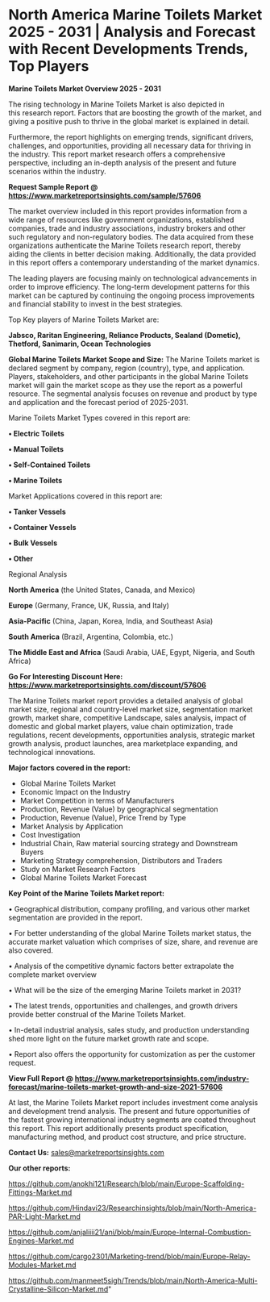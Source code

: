 # North America Marine Toilets Market 2025 - 2031 | Analysis and Forecast with Recent Developments Trends, Top Players

<Strong> Marine Toilets Market Overview 2025 - 2031</strong>

The rising technology in Marine Toilets Market is also depicted in this research report. Factors that are boosting the growth of the market, and giving a positive push to thrive in the global market is explained in detail.

Furthermore, the report highlights on emerging trends, significant drivers, challenges, and opportunities, providing all necessary data for thriving in the industry. This report market research offers a comprehensive perspective, including an in-depth analysis of the present and future scenarios within the industry.

<strong>Request Sample Report @ <a href=https://www.marketreportsinsights.com/sample/57606>https://www.marketreportsinsights.com/sample/57606</a></strong>

The market overview included in this report provides information from a wide range of resources like government organizations, established companies, trade and industry associations, industry brokers and other such regulatory and non-regulatory bodies. The data acquired from these organizations authenticate the Marine Toilets research report, thereby aiding the clients in better decision making. Additionally, the data provided in this report offers a contemporary understanding of the market dynamics.

The leading players are focusing mainly on technological advancements in order to improve efficiency. The long-term development patterns for this market can be captured by continuing the ongoing process improvements and financial stability to invest in the best strategies.

Top Key players of Marine Toilets Market are:

<strong>Jabsco, Raritan Engineering, Reliance Products, Sealand (Dometic), Thetford, Sanimarin, Ocean Technologies</strong>

<strong><b>Global Marine Toilets Market Scope and Size:</b></strong>
The Marine Toilets market is declared segment by company, region (country), type, and application. Players, stakeholders, and other participants in the global Marine Toilets market will gain the market scope as they use the report as a powerful resource. The segmental analysis focuses on revenue and product by type and application and the forecast period of 2025-2031.

Marine Toilets Market Types covered in this report are:

<strong>• Electric Toilets

• Manual Toilets

• Self-Contained Toilets

• Marine Toilets</strong>

Market Applications covered in this report are:

<strong>• Tanker Vessels

• Container Vessels

• Bulk Vessels

• Other</strong> 

Regional Analysis

<strong>North America</strong> (the United States, Canada, and Mexico)

<strong>Europe</strong> (Germany, France, UK, Russia, and Italy)

<strong>Asia-Pacific</strong> (China, Japan, Korea, India, and Southeast Asia)

<strong>South America</strong> (Brazil, Argentina, Colombia, etc.)

<strong>The Middle East and Africa</strong> (Saudi Arabia, UAE, Egypt, Nigeria, and South Africa)

<strong>Go For Interesting Discount Here: <a href=https://www.marketreportsinsights.com/discount/57606>https://www.marketreportsinsights.com/discount/57606</a></strong>

The Marine Toilets market report provides a detailed analysis of global market size, regional and country-level market size, segmentation market growth, market share, competitive Landscape, sales analysis, impact of domestic and global market players, value chain optimization, trade regulations, recent developments, opportunities analysis, strategic market growth analysis, product launches, area marketplace expanding, and technological innovations.

<strong><b>Major factors covered in the report:</b></strong>
<ul>
  <li>Global Marine Toilets Market </li>
  <li>Economic Impact on the Industry</li>
  <li>Market Competition in terms of Manufacturers</li>
  <li>Production, Revenue (Value) by geographical segmentation</li>
  <li>Production, Revenue (Value), Price Trend by Type</li>
  <li>Market Analysis by Application</li>
  <li>Cost Investigation</li>
  <li>Industrial Chain, Raw material sourcing strategy and Downstream Buyers</li>
  <li>Marketing Strategy comprehension, Distributors and Traders</li>
  <li>Study on Market Research Factors</li>
  <li>Global Marine Toilets Market Forecast</li>
</ul>

<strong><b>Key Point of the Marine Toilets Market report:</b></strong>

• Geographical distribution, company profiling, and various other market segmentation are provided in the report.

• For better understanding of the global Marine Toilets market status, the accurate market valuation which comprises of size, share, and revenue are also covered.

• Analysis of the competitive dynamic factors better extrapolate the complete market overview

• What will be the size of the emerging Marine Toilets market in 2031?

• The latest trends, opportunities and challenges, and growth drivers provide better construal of the Marine Toilets Market.

• In-detail industrial analysis, sales study, and production understanding shed more light on the future market growth rate and scope.

• Report also offers the opportunity for customization as per the customer request.

<strong><b>View Full Report @ <a href=https://www.marketreportsinsights.com/industry-forecast/marine-toilets-market-growth-and-size-2021-57606>https://www.marketreportsinsights.com/industry-forecast/marine-toilets-market-growth-and-size-2021-57606</a></b></strong>


At last, the Marine Toilets Market report includes investment come analysis and development trend analysis. The present and future opportunities of the fastest growing international industry segments are coated throughout this report. This report additionally presents product specification, manufacturing method, and product cost structure, and price structure.

<strong>Contact Us:</strong>
sales@marketreportsinsights.com

<strong>Our other reports:</strong>

<a href=https://github.com/anokhi121/Research/blob/main/Europe-Scaffolding-Fittings-Market.md>https://github.com/anokhi121/Research/blob/main/Europe-Scaffolding-Fittings-Market.md</a>

<a href=https://github.com/Hindavi23/Researchinsights/blob/main/North-America-PAR-Light-Market.md>https://github.com/Hindavi23/Researchinsights/blob/main/North-America-PAR-Light-Market.md</a>

<a href=https://github.com/anjaliiii21/ani/blob/main/Europe-Internal-Combustion-Engines-Market.md>https://github.com/anjaliiii21/ani/blob/main/Europe-Internal-Combustion-Engines-Market.md</a>

<a href=https://github.com/cargo2301/Marketing-trend/blob/main/Europe-Relay-Modules-Market.md>https://github.com/cargo2301/Marketing-trend/blob/main/Europe-Relay-Modules-Market.md</a>

<a href=https://github.com/manmeet5sigh/Trends/blob/main/North-America-Multi-Crystalline-Silicon-Market.md>https://github.com/manmeet5sigh/Trends/blob/main/North-America-Multi-Crystalline-Silicon-Market.md</a>"

